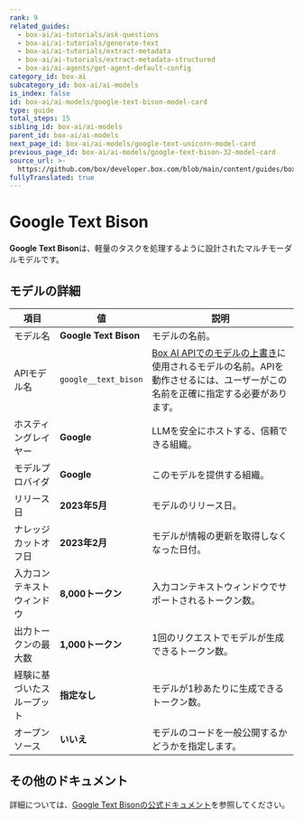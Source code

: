 ```yaml
---
rank: 9
related_guides:
  - box-ai/ai-tutorials/ask-questions
  - box-ai/ai-tutorials/generate-text
  - box-ai/ai-tutorials/extract-metadata
  - box-ai/ai-tutorials/extract-metadata-structured
  - box-ai/ai-agents/get-agent-default-config
category_id: box-ai
subcategory_id: box-ai/ai-models
is_index: false
id: box-ai/ai-models/google-text-bison-model-card
type: guide
total_steps: 15
sibling_id: box-ai/ai-models
parent_id: box-ai/ai-models
next_page_id: box-ai/ai-models/google-text-unicorn-model-card
previous_page_id: box-ai/ai-models/google-text-bison-32-model-card
source_url: >-
  https://github.com/box/developer.box.com/blob/main/content/guides/box-ai/ai-models/google-text-bison-model-card.md
fullyTranslated: true
---
```

# Google Text Bison

**Google Text Bison**は、軽量のタスクを処理するように設計されたマルチモーダルモデルです。

## モデルの詳細

| 項目            | 値                     | 説明                                                                                 |
| ------------- | --------------------- | ---------------------------------------------------------------------------------- |
| モデル名          | **Google Text Bison** | モデルの名前。                                                                            |
| APIモデル名       | `google__text_bison`  | [Box AI APIでのモデルの上書き][overrides]に使用されるモデルの名前。APIを動作させるには、ユーザーがこの名前を正確に指定する必要があります。 |
| ホスティングレイヤー    | **Google**            | LLMを安全にホストする、信頼できる組織。                                                              |
| モデルプロバイダ      | **Google**            | このモデルを提供する組織。                                                                      |
| リリース日         | **2023年5月**           | モデルのリリース日。                                                                         |
| ナレッジカットオフ日    | **2023年2月**           | モデルが情報の更新を取得しなくなった日付。                                                              |
| 入力コンテキストウィンドウ | **8,000トークン**         | 入力コンテキストウィンドウでサポートされるトークン数。                                                        |
| 出力トークンの最大数    | **1,000トークン**         | 1回のリクエストでモデルが生成できるトークン数。                                                           |
| 経験に基づいたスループット | **指定なし**              | モデルが1秒あたりに生成できるトークン数。                                                              |
| オープンソース       | **いいえ**               | モデルのコードを一般公開するかどうかを指定します。                                                          |

## その他のドキュメント

詳細については、[Google Text Bisonの公式ドキュメント][vertex-text-models]を参照してください。

[vertex-text-models]: https://cloud.google.com/vertex-ai/generative-ai/docs/model-reference/text

[overrides]: g://box-ai/ai-agents/ai-agent-overrides
